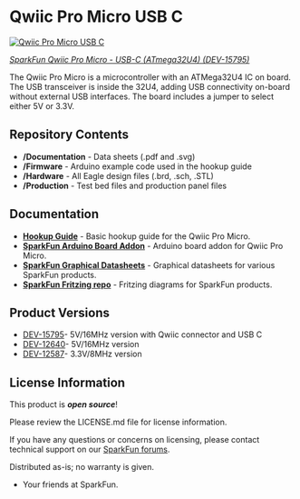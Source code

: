 Qwiic Pro Micro USB C
=========

[![Qwiic Pro Micro USB C ](https://cdn.sparkfun.com/assets/parts/1/4/4/0/4/15795-Pro_Micro_C-01.jpg)](https://www.sparkfun.com/products/15795)

[*SparkFun Qwiic Pro Micro - USB-C (ATmega32U4) (DEV-15795)*](https://www.sparkfun.com/products/15795)

The Qwiic Pro Micro is a microcontroller with an ATMega32U4 IC on board. The USB transceiver is inside the 32U4, adding USB connectivity on-board without external USB interfaces. The board includes a jumper to select either 5V or 3.3V.


Repository Contents
-------------------
* **/Documentation** - Data sheets (.pdf and .svg)
* **/Firmware** - Arduino example code used in the hookup guide
* **/Hardware** - All Eagle design files (.brd, .sch, .STL)
* **/Production** - Test bed files and production panel files

Documentation
--------------
* **[Hookup Guide](https://learn.sparkfun.com/tutorials/qwiic-pro-micro-usb-c-atmega32u4-hookup-guide)** - Basic hookup guide for the Qwiic Pro Micro.
* **[SparkFun Arduino Board Addon](https://github.com/sparkfun/Arduino_Boards/)** - Arduino board addon for Qwiic Pro Micro.
* **[SparkFun Graphical Datasheets](https://github.com/sparkfun/Graphical_Datasheets)** - Graphical datasheets for various SparkFun products.
* **[SparkFun Fritzing repo](https://github.com/sparkfun/Fritzing_Parts)** - Fritzing diagrams for SparkFun products.

Product Versions
----------------
* [DEV-15795](https://www.sparkfun.com/products/15795)- 5V/16MHz version with Qwiic connector and USB C
* [DEV-12640](https://www.sparkfun.com/products/12640)- 5V/16MHz version
* [DEV-12587](https://www.sparkfun.com/products/12587)- 3.3V/8MHz version

License Information
-------------------
This product is _**open source**_! 

Please review the LICENSE.md file for license information. 

If you have any questions or concerns on licensing, please contact technical support on our [SparkFun forums](https://forum.sparkfun.com/viewforum.php?f=152).

Distributed as-is; no warranty is given.

- Your friends at SparkFun.

_<COLLABORATION CREDIT>_
